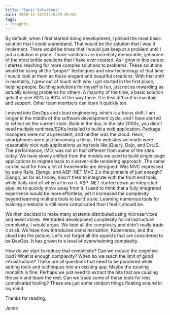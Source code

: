 ```yaml
---
title: "Basic Solutions"
date: 2020-12-14T21:16:25-05:00
tags:
- Thoughts
---
```


By default, when I first started doing development, I picked the most basic solution that I could understand. That would be the solution that I would implement. There would be times that I would just keep at a problem until I put a solution in place. Those solutions are incredibly memorable, yet some of the most brittle solutions that I have ever created. As I grew in this career, I started reaching for more complex solutions to problems. These solutions would be using all the "proper" techniques and new technology of that time. I would look at them as these elegant and beautiful creations. With that shift in mentality, I grew out of touch with why I got started in the first place, helping people. Building solutions for myself is fun, just not as rewarding as actually solving problems for others. A majority of the time, a basic solution gets the user 80% to 90% of the way there. It is less difficult to maintain and support. Other team members can learn it quickly too. 

I moved into DevOps and cloud engineering, which is a focus shift. I am longer in the middle of the software development cycle, and I have started to reflect on the current state. Back in the day, in the late 2000s, you didn't need multiple runtimes/SDKs installed to build a web application. Package managers were not as prevalent, and neither was the cloud. Heck, smartphones were just becoming a thing. The websites we made were reasonably nice web applications using tools like jQuery, Dojo, and ExtJS. The performance, IMO, was not all that different from some of the sites today. We have slowly shifted from the models we used to build single-page applications to migrate back to a server-side rendering approach. The same can be said for how a lot of frameworks are designed. Was MVC expressed by early Rails, Django, and ASP .NET MVC 2.x the pinnacle of just enough? Django, as far as I know, hasn't tried to integrate with the front end tools, while Rails kind of when all in on it. ASP .NET started down an integrated pipeline to quickly move away from it. I used to think that a fully integrated experience would be more effortless, yet it increased the complexity beyond learning multiple tools to build a site. Learning numerous tools for building a website is still more complicated than I feel it should be.

We then decided to make many systems distributed using microservices and event stores. We traded development complexity for infrastructure complexity, I would argue. We kept all the complexity and didn't really trade it at all. We have now introduced containerization, Kubernetes, and the cloud into the picture. Let's not forgot all the aspects that are considered to be DevOps. It has grown to a level of overwhelming complexity. 

How do we start to reduce that complexity? Can we reduce the cognitive load? What is enough complexity? When do we reach the limit of good infrastructure? These are all questions that need to be pondered while adding tools and techniques into an existing app. Maybe the existing monolith is fine. Perhaps we just need to extract the bits that are causing the pain and leave the rest. Can we trade some of these tools for less complicated tooling? These are just some random things floating around in my mind.

Thanks for reading,

Jamie
